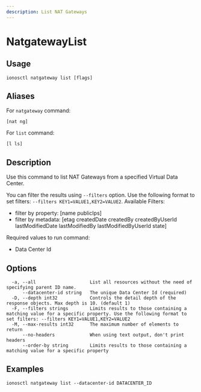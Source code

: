 ```yaml
---
description: List NAT Gateways
---
```


# NatgatewayList

## Usage

```text
ionosctl natgateway list [flags]
```

## Aliases

For `natgateway` command:

```text
[nat ng]
```

For `list` command:

```text
[l ls]
```

## Description

Use this command to list NAT Gateways from a specified Virtual Data Center.

You can filter the results using `--filters` option. Use the following format to set filters: `--filters KEY1=VALUE1,KEY2=VALUE2`.
Available Filters:
* filter by property: [name publicIps]
* filter by metadata: [etag createdDate createdBy createdByUserId lastModifiedDate lastModifiedBy lastModifiedByUserId state]

Required values to run command:

* Data Center Id

## Options

```text
  -a, --all                    List all resources without the need of specifying parent ID name.
      --datacenter-id string   The unique Data Center Id (required)
  -D, --depth int32            Controls the detail depth of the response objects. Max depth is 10. (default 1)
  -F, --filters strings        Limits results to those containing a matching value for a specific property. Use the following format to set filters: --filters KEY1=VALUE1,KEY2=VALUE2
  -M, --max-results int32      The maximum number of elements to return
      --no-headers             When using text output, don't print headers
      --order-by string        Limits results to those containing a matching value for a specific property
```

## Examples

```text
ionosctl natgateway list --datacenter-id DATACENTER_ID
```

